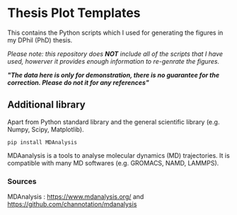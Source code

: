# Thesis Plot Templates
This contains the Python scripts which I used for generating the figures in my DPhil (PhD) thesis.

_Please note: this repository does **NOT** include all of the scripts that I have used, howerver it provides enough information to re-genrate the figures._  

_**"The data here is only for demonstration, there is no guarantee for the correction. Please do not it for any references"**_  

## Additional library 
Apart from Python standard library and the general scientific library (e.g. Numpy, Scipy, Matplotlib).
```
pip install MDAnalysis
```
MDAanalysis is a tools to analyse molecular dynamics (MD) trajectories. It is compatible with many MD softwares (e.g. GROMACS, NAMD, LAMMPS).

### Sources
MDAnalysis : https://www.mdanalysis.org/  and https://github.com/channotation/mdanalysis
